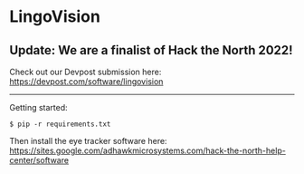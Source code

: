 # LingoVision

## Update: We are a finalist of Hack the North 2022!

Check out our Devpost submission here: https://devpost.com/software/lingovision

<hr>

Getting started:
```
$ pip -r requirements.txt
```

Then install the eye tracker software here: https://sites.google.com/adhawkmicrosystems.com/hack-the-north-help-center/software

